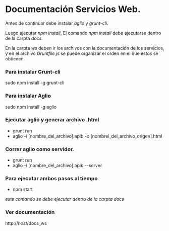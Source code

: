 # Documentación Servicios Web.

Antes de continuar debe instalar *aglio* y *grunt-cli*.

Luego ejecutar *npm install*, El comando *npm install* debe ejecutarse dentro de la carpta *docs*.

En la carpta *ws* deben ir los archivos con la documentación de los servicios, y en el archivo *Gruntfile.js* se puede organizar el orden en el que
estos se obtienen.

### Para instalar Grunt-cli

sudo npm install -g grunt-cli

### Para instalar Aglio

sudo npm install -g aglio

### Ejecutar aglio y generar archivo .html

* grunt run
* aglio -i [nombre_del_archivo].apib -o [nombrel_del_archivo_origen].html

### Correr aglio como servidor.

* grunt run
* aglio -i [nombre_del_archivo].apib --server

### Para ejecutar ambos pasos al tiempo

* npm start

*este comando se debe ejecutar dentro de la carpta docs*

### Ver documentación

http://*host*/docs_ws